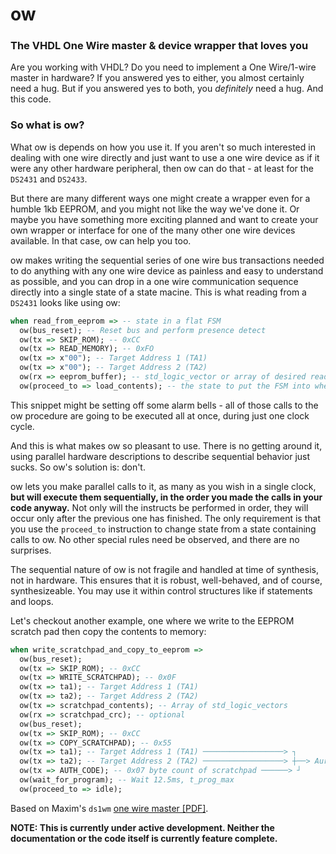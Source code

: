 # ow
### The VHDL One Wire master & device wrapper that loves you

Are you working with VHDL?  Do you need to implement a One Wire/1-wire master in hardware?  If you answered yes to either, you almost certainly need a hug.  But if you answered yes to both, you *definitely* need a hug.  And this code.  


### So what is ow?

What ow is depends on how you use it.  If you aren't so much interested in dealing with one wire directly and just want to use a one wire device as if it were any other hardware peripheral, then ow can do that - at least for the `DS2431` and `DS2433`.  

But there are many different ways one might create a wrapper even for a humble 1kb EEPROM, and you might not like the way we've done it.  Or maybe you have something more exciting planned and want to create your own wrapper or interface for one of the many other one wire devices available.  In that case, ow can help you too.  

ow makes writing the sequential series of one wire bus transactions needed to do anything with any one wire device as painless and easy to understand as possible, and you can drop in a one wire communication sequence directly into a single state of a state macine.  This is what reading from a `DS2431` looks like using ow:


```vhdl
when read_from_eeprom => -- state in a flat FSM
  ow(bus_reset); -- Reset bus and perform presence detect
  ow(tx => SKIP_ROM); -- 0xCC
  ow(tx => READ_MEMORY); -- 0xFO
  ow(tx => x"00"); -- Target Address 1 (TA1)
  ow(tx => x"00"); -- Target Address 2 (TA2)
  ow(rx => eeprom_buffer); -- std_logic_vector or array of desired read length
  ow(proceed_to => load_contents); -- the state to put the FSM into when done
```


This snippet might be setting off some alarm bells - all of those calls to the ow procedure are going to be executed all at once, during just one clock cycle.  

And this is what makes ow so pleasant to use.  There is no getting around it, using parallel hardware descriptions to describe sequential behavior just sucks.  So ow's solution is: don't.   

ow lets you make parallel calls to it, as many as you wish in a single clock, **but will execute them sequentially, in the order you made the calls in your code anyway.**  Not only will the instructs be performed in order, they will occur only after the previous one has finished.  The only requirement is that you use the `proceed_to` instruction to change state from a state containing calls to ow.  No other special rules need be observed, and there are no surprises.  

The sequential nature of ow is not fragile and handled at time of synthesis, not in hardware.  This ensures that it is robust, well-behaved, and of course, synthesizeable.  You may use it within control structures like if statements and loops.

Let's checkout another example, one where we write to the EEPROM scratch pad then copy the contents to memory:

```vhdl
when write_scratchpad_and_copy_to_eeprom =>
  ow(bus_reset);
  ow(tx => SKIP_ROM); -- 0xCC
  ow(tx => WRITE_SCRATCHPAD); -- 0x0F
  ow(tx => ta1); -- Target Address 1 (TA1)
  ow(tx => ta2); -- Target Address 2 (TA2)
  ow(tx => scratchpad_contents); -- Array of std_logic_vectors
  ow(rx => scratchpad_crc); -- optional
  ow(bus_reset);
  ow(tx => SKIP_ROM); -- 0xCC
  ow(tx => COPY_SCRATCHPAD); -- 0x55
  ow(tx => ta1); -- Target Address 1 (TA1) ──────────────────> ┐
  ow(tx => ta2); -- Target Address 2 (TA2) ──────────────────> ┼──> Aurthorization code
  ow(tx => AUTH_CODE); -- 0x07 byte count of scratchpad ──────> ┘
  ow(wait_for_program); -- Wait 12.5ms, t_prog_max
  ow(proceed_to => idle);
```


Based on Maxim's `ds1wm` [one wire master [PDF]](https://pdfserv.maximintegrated.com/en/ds/DS1WM.pdf).

**NOTE: This is currently under active development.  Neither the documentation or the code itself is currently feature complete.**
